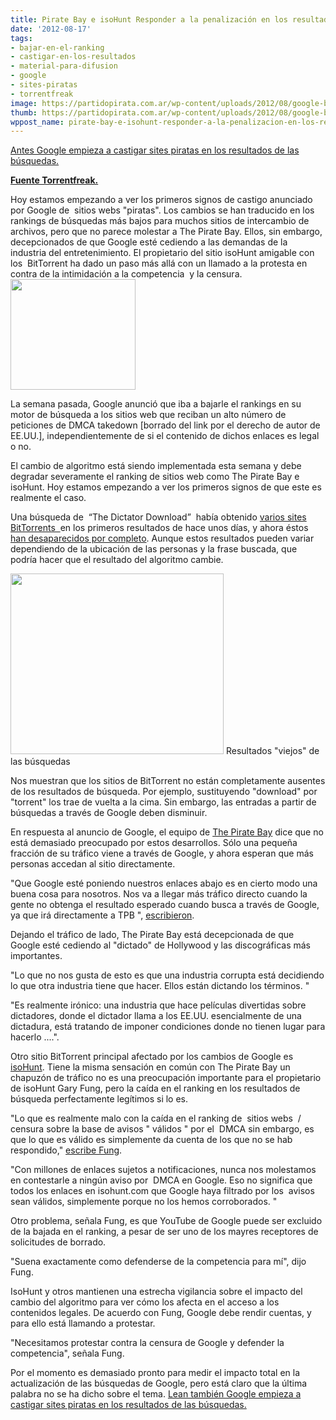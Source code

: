 ```yaml
---
title: Pirate Bay e isoHunt Responder a la penalización en los resultados de Google
date: '2012-08-17'
tags:
- bajar-en-el-ranking
- castigar-en-los-resultados
- material-para-difusion
- google
- sites-piratas
- torrentfreak
image: https://partidopirata.com.ar/wp-content/uploads/2012/08/google-bay.jpg
thumb: https://partidopirata.com.ar/wp-content/uploads/2012/08/google-bay-150x150.jpg
wppost_name: pirate-bay-e-isohunt-responder-a-la-penalizacion-en-los-resultados-de-google
---
```


<a href="https://partidopirata.com.ar/5883/google-empieza-a-castigar-sites-piratas-en-los-resultados-de-las-busquedas">Antes Google empieza a castigar sites piratas en los resultados de las búsquedas.</a>

<strong><a href="https://torrentfreak.com/pirate-bay-and-isohunt-respond-to-google-search-result-punishment-120816/" target="_blank">Fuente Torrentfreak.</a></strong>

Hoy estamos empezando a ver los primeros signos de castigo anunciado por Google de  sitios webs "piratas". Los cambios se han traducido en los rankings de búsquedas más bajos para muchos sitios de intercambio de archivos, pero que no parece molestar a The Pirate Bay. Ellos, sin embargo, decepcionados de que Google esté cediendo a las demandas de la industria del entretenimiento. El propietario del sitio isoHunt amigable con los  BitTorrent ha dado un paso más allá con un llamado a la protesta en contra de la intimidación a la competencia  y la censura.<a href="https://partidopirata.com.ar/wp-content/uploads/2012/08/google-bay.jpg"><img class="alignright size-full wp-image-6084" title="google-bay" src="https://partidopirata.com.ar/wp-content/uploads/2012/08/google-bay.jpg" alt="" width="200" height="177" /></a>

La semana pasada, Google anunció que iba a bajarle el rankings en su motor de búsqueda a los sitios web que reciban un alto número de peticiones de DMCA takedown [borrado del link por el derecho de autor de EE.UU.], independientemente de si el contenido de dichos enlaces es legal o no.

El cambio de algoritmo está siendo implementada esta semana y debe degradar severamente el ranking de sitios web como The Pirate Bay e isoHunt. Hoy estamos empezando a ver los primeros signos de que este es realmente el caso.

Una búsqueda de  “The Dictator Download”  había obtenido <a href="http://torrentfreak.com/images/dictator-old.png">varios sites BitTorrents  </a>en los primeros resultados de hace unos días, y ahora éstos <a href="http://torrentfreak.com/images/dictator-new.png">han desaparecidos por completo</a>. Aunque estos resultados pueden variar dependiendo de la ubicación de las personas y la frase buscada, que podría hacer que el resultado del algoritmo cambie.

<a href="https://partidopirata.com.ar/wp-content/uploads/2012/08/dictator-download.jpg"><img class=" wp-image-6085" title="dictator-download" src="https://partidopirata.com.ar/wp-content/uploads/2012/08/dictator-download-300x255.jpg" alt="" width="341" height="289" /></a> Resultados "viejos" de las búsquedas


Nos muestran que los sitios de BitTorrent no están completamente ausentes de los resultados de búsqueda. Por ejemplo, sustituyendo "download" por "torrent" los trae de vuelta a la cima. Sin embargo, las entradas a partir de búsquedas a través de Google deben disminuir.

En respuesta al anuncio de Google, el equipo de <a href="http://thepiratebay.se">The Pirate Bay</a> dice que no está demasiado preocupado por estos desarrollos. Sólo una pequeña fracción de su tráfico viene a través de Google, y ahora esperan que más personas accedan al sitio directamente.

"Que Google esté poniendo nuestros enlaces abajo es en cierto modo una buena cosa para nosotros. Nos va a llegar más tráfico directo cuando la gente no obtenga el resultado esperado cuando busca a través de Google, ya que irá directamente a TPB ", <a href="http://thepiratebay.se/blog/220">escribieron</a>.

Dejando el tráfico de lado, The Pirate Bay está decepcionada de que Google esté cediendo al "dictado" de Hollywood y las discográficas más importantes.

"Lo que no nos gusta de esto es que una industria corrupta está decidiendo lo que otra industria tiene que hacer. Ellos están dictando los términos. "

"Es realmente irónico: una industria que hace películas divertidas sobre dictadores, donde el dictador llama a los EE.UU. esencialmente de una dictadura, está tratando de imponer condiciones donde no tienen lugar para hacerlo ....".

Otro sitio BitTorrent principal afectado por los cambios de Google es <a href="http://isohunt.com">isoHunt</a>. Tiene la misma sensación en común con The Pirate Bay un chapuzón de tráfico no es una preocupación importante para el propietario de isoHunt Gary Fung, pero la caída en el ranking en los resultados de búsqueda perfectamente legítimos si lo es.

"Lo que es realmente malo con la caída en el ranking de  sitios webs  / censura sobre la base de avisos " válidos " por el  DMCA sin embargo, es que lo que es válido es simplemente da cuenta de los que no se hab respondido," <a href="http://ca.isohunt.com/forum/viewtopic.php?t=838077">escribe Fung</a>.

"Con millones de enlaces sujetos a notificaciones, nunca nos molestamos en contestarle a ningún aviso por  DMCA en Google. Eso no significa que todos los enlaces en isohunt.com que Google haya filtrado por los  avisos sean válidos, simplemente porque no los hemos corroborados. "

Otro problema, señala Fung, es que YouTube de Google puede ser excluido de la bajada en el ranking, a pesar de ser uno de los mayres receptores de solicitudes de borrado.

"Suena exactamente como defenderse de la competencia para mí", dijo Fung.

IsoHunt y otros mantienen una estrecha vigilancia sobre el impacto del cambio del algoritmo para ver cómo los afecta en el acceso a los contenidos legales. De acuerdo con Fung, Google debe rendir cuentas, y para ello está llamando a protestar.

"Necesitamos protestar contra la censura de Google y defender la competencia", señala Fung.

Por el momento es demasiado pronto para medir el impacto total en la actualización de las búsquedas de Google, pero está claro que la última palabra no se ha dicho sobre el tema.
<a href="https://partidopirata.com.ar/5883/google-empieza-a-castigar-sites-piratas-en-los-resultados-de-las-busquedas">Lean también Google empieza a castigar sites piratas en los resultados de las búsquedas.</a>
